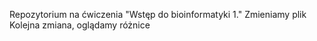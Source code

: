Repozytorium na ćwiczenia "Wstęp do bioinformatyki 1."
Zmieniamy plik
Kolejna zmiana, oglądamy różnice
